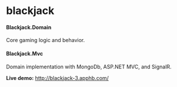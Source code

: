 # blackjack

#### Blackjack.Domain
Core gaming logic and behavior.

#### Blackjack.Mvc
Domain implementation with MongoDb, ASP.NET MVC, and SignalR.

**Live demo:**
http://blackjack-3.apphb.com/
